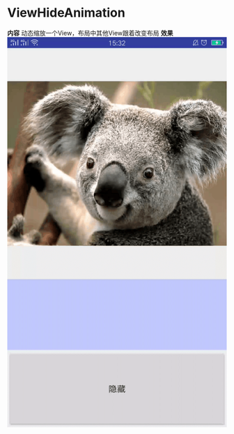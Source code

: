 ViewHideAnimation
======
**内容**
动态缩放一个View，布局中其他View跟着改变布局
**效果**
<img src="https://github.com/Jennifer331/ViewHideAnimation/blob/master/images/effect.gif">
